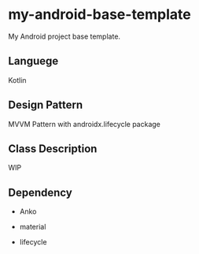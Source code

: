 # my-android-base-template
My Android project base template.

## Languege

Kotlin 

## Design Pattern

MVVM Pattern with androidx.lifecycle package

## Class Description

WIP

## Dependency

* Anko

* material

* lifecycle
